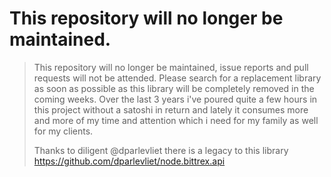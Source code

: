 # This repository will no longer be maintained.
> This repository will no longer be maintained, issue reports and pull requests will not be attended.
> Please search for a replacement library as soon as possible as this library will be completely removed in the coming weeks.
> Over the last 3 years i've poured quite a few hours in this project without a satoshi in return and lately it consumes more and more of my time and attention which i need for my family as well for my clients.
>
> Thanks to diligent @dparlevliet there is a legacy to this library
> https://github.com/dparlevliet/node.bittrex.api

